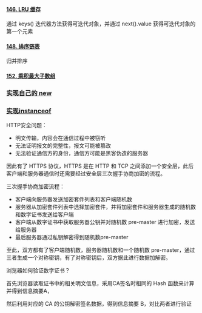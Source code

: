 #### [146. LRU 缓存](https://leetcode.cn/problems/lru-cache/)

通过 keys() 迭代器方法获得可迭代对象，并通过 next().value 获得可迭代对象的第一个元素



#### [148. 排序链表](https://leetcode.cn/problems/sort-list/)

归并排序

#### [152. 乘积最大子数组](https://leetcode.cn/problems/maximum-product-subarray/)

### [实现自己的 new](https://bigfrontend.dev/zh/problem/create-your-own-new-operator)



### [实现instanceof](https://bigfrontend.dev/zh/problem/write-your-own-instanceof)





HTTP安全问题：

+ 明文传输，内容会在通信过程中被窃听
+ 无法证明报文的完整性，报文可能被篡改
+ 无法验证通信方的身份，通信方可能是黑客伪造的服务器



因此有了 HTTPS 协议，HTTPS 是在 HTTP 和 TCP 之间添加一个安全层，此后客户端和服务器通信时还需要经过安全层三次握手协商加密的流程。

三次握手协商加密流程：

+ 客户端向服务器发送加密套件列表和客户端随机数
+ 服务器从加密套件列表中选择加密套件，并将加密套件和服务器生成的随机数和数字证书发送给客户端
+ 客户端从数字证书中获取服务器公钥并对随机数 pre-master 进行加密，发送给服务器
+ 最后服务器通过私钥解密得到随机数pre-master

至此，双方都有了客户端随机数，服务器随机数和一个随机数 pre-master，通过三者生成一个对称密钥，有了对称密钥后，双方据此进行数据加解密。



浏览器如何验证数字证书？

首先浏览器读取证书中的相关明文信息，采用CA签名时相同的 Hash 函数来计算并得到信息摘要A，

然后利用对应的 CA 的公钥解密签名数据，得到信息摘要 B，对比两者进行验证